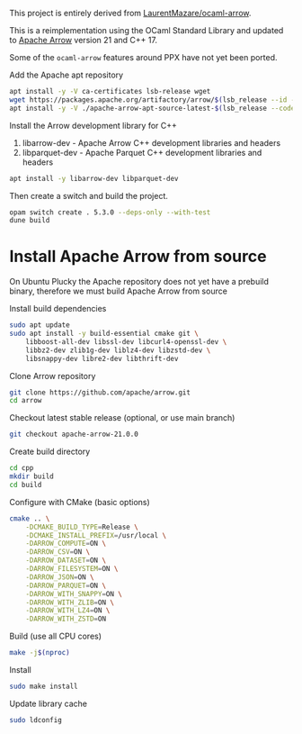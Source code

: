 This project is entirely derived from
[LaurentMazare/ocaml-arrow](https://github.com/LaurentMazare/ocaml-arrow).

This is a reimplementation using the OCaml Standard Library and updated to
[Apache Arrow](https://arrow.apache.org/) version 21 and C++ 17.

Some of the `ocaml-arrow` features around PPX have not yet been ported.

Add the Apache apt repository

```sh
apt install -y -V ca-certificates lsb-release wget
wget https://packages.apache.org/artifactory/arrow/$(lsb_release --id --short | tr 'A-Z' 'a-z')/apache-arrow-apt-source-latest-$(lsb_release --codename --short).deb
apt install -y -V ./apache-arrow-apt-source-latest-$(lsb_release --codename --short).deb
```

Install the Arrow development library for C++

1. libarrow-dev - Apache Arrow C++ development libraries and headers
2. libparquet-dev - Apache Parquet C++ development libraries and headers

```sh
apt install -y libarrow-dev libparquet-dev
```

Then create a switch and build the project.

```sh
opam switch create . 5.3.0 --deps-only --with-test
dune build
```

# Install Apache Arrow from source

On Ubuntu Plucky the Apache repository does not yet have a prebuild binary, therefore we must build Apache Arrow from source

Install build dependencies
```sh
sudo apt update
sudo apt install -y build-essential cmake git \
    libboost-all-dev libssl-dev libcurl4-openssl-dev \
    libbz2-dev zlib1g-dev liblz4-dev libzstd-dev \
    libsnappy-dev libre2-dev libthrift-dev
```

Clone Arrow repository
```sh
git clone https://github.com/apache/arrow.git
cd arrow
```

Checkout latest stable release (optional, or use main branch)
```sh
git checkout apache-arrow-21.0.0
```

Create build directory
```sh
cd cpp
mkdir build
cd build
```

Configure with CMake (basic options)
```sh
cmake .. \
    -DCMAKE_BUILD_TYPE=Release \
    -DCMAKE_INSTALL_PREFIX=/usr/local \
    -DARROW_COMPUTE=ON \
    -DARROW_CSV=ON \
    -DARROW_DATASET=ON \
    -DARROW_FILESYSTEM=ON \
    -DARROW_JSON=ON \
    -DARROW_PARQUET=ON \
    -DARROW_WITH_SNAPPY=ON \
    -DARROW_WITH_ZLIB=ON \
    -DARROW_WITH_LZ4=ON \
    -DARROW_WITH_ZSTD=ON
```

Build (use all CPU cores)
```sh
make -j$(nproc)
```

Install
```sh
sudo make install
```

Update library cache
```sh
sudo ldconfig
```
